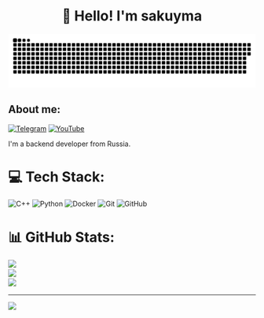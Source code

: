 <h1 align="center">👋 Hello! I'm sakuyma </h1>

<p align="center">
 <img width="600" src="assets/github-snake.svg" alt="snake"/>
</p>

## About me:
[![Telegram](https://img.shields.io/badge/-Telegram-2CA5E0?style=flat&logo=telegram&logoColor=white)](https://tlgg.ru/dev_sakuyma)
[![YouTube](https://img.shields.io/badge/-YouTube-FF0000?style=flat&logo=youtube&logoColor=white)](https://www.youtube.com/c/s9kuyma)

I'm a backend developer from Russia.

# 💻 Tech Stack:
![C++](https://img.shields.io/badge/c++-%2300599C.svg?style=flat&logo=c%2B%2B&logoColor=white) ![Python](https://img.shields.io/badge/python-3670A0?style=flat&logo=python&logoColor=ffdd54) ![Docker](https://img.shields.io/badge/docker-%230db7ed.svg?style=flat&logo=docker&logoColor=white) ![Git](https://img.shields.io/badge/git-%23F05033.svg?style=flat&logo=git&logoColor=white) ![GitHub](https://img.shields.io/badge/github-%23121011.svg?style=flat&logo=github&logoColor=white)
# 📊 GitHub Stats:
![](https://github-readme-stats.vercel.app/api?username=sakuyma&theme=dark&hide_border=false&include_all_commits=false&count_private=false)<br/>
![](https://nirzak-streak-stats.vercel.app/?user=sakuyma&theme=dark&hide_border=false)<br/>
![](https://github-readme-stats.vercel.app/api/top-langs/?username=sakuyma&theme=dark&hide_border=false&include_all_commits=false&count_private=false&layout=compact)

---
[![](https://visitcount.itsvg.in/api?id=sakuyma&icon=0&color=0)](https://visitcount.itsvg.in)
